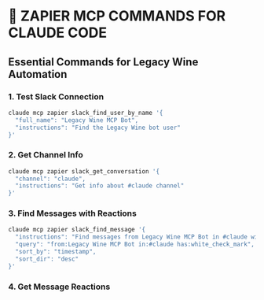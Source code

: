 # 📝 ZAPIER MCP COMMANDS FOR CLAUDE CODE

## Essential Commands for Legacy Wine Automation

### 1. Test Slack Connection
```bash
claude mcp zapier slack_find_user_by_name '{
  "full_name": "Legacy Wine MCP Bot",
  "instructions": "Find the Legacy Wine bot user"
}'
```

### 2. Get Channel Info
```bash
claude mcp zapier slack_get_conversation '{
  "channel": "claude",
  "instructions": "Get info about #claude channel"
}'
```

### 3. Find Messages with Reactions
```bash
claude mcp zapier slack_find_message '{
  "instructions": "Find messages from Legacy Wine MCP Bot in #claude with white_check_mark reactions",
  "query": "from:Legacy Wine MCP Bot in:#claude has:white_check_mark",
  "sort_by": "timestamp",
  "sort_dir": "desc"
}'
```

### 4. Get Message Reactions
```bash
